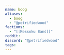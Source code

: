 ```yaml
---
name: boog
aliases:
  - boog
  - "@petrifiedwood"
factions:
  - "[[Kessoku Band]]"
reddit: 
discord: "@petrifiedwood"
tags:
---
```

